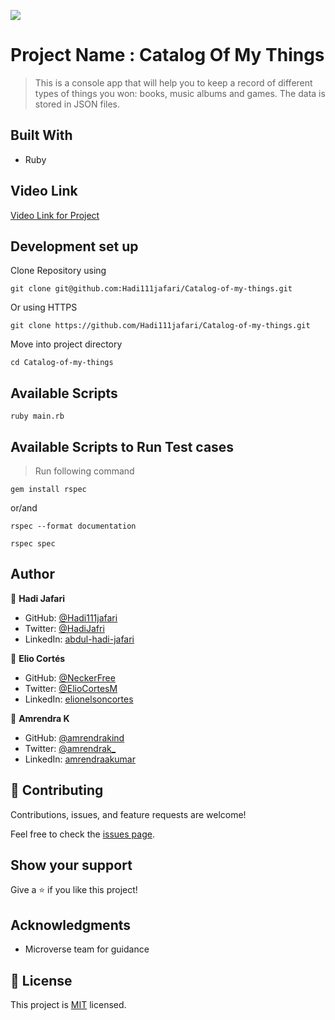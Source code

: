 ![](https://img.shields.io/badge/Microverse-blueviolet)

# Project Name : Catalog Of My Things

> This is a console app that will help you to keep a record of different types of things you won: books, music albums and games. The data is stored in JSON files.

## Built With

- Ruby

## Video Link

[Video Link for Project](https://drive.google.com/file/d/1BTrB2a6VURauMWX87LerCRGh_hJlQqGQ/view?usp=sharing)

## Development set up

Clone Repository using
 ```
 git clone git@github.com:Hadi111jafari/Catalog-of-my-things.git
 ```
Or using HTTPS
 ```
 git clone https://github.com/Hadi111jafari/Catalog-of-my-things.git
 ```

Move into project directory
 ```
 cd Catalog-of-my-things
 ```
## Available Scripts
 ```
 ruby main.rb
 ```
## Available Scripts to Run Test cases

>Run following command

 ```
 gem install rspec
 ```
 or/and
 ```
 rspec --format documentation
 ```
 ```
 rspec spec
 ```

## Author

👤 **Hadi Jafari**

- GitHub: [@Hadi111jafari](https://github.com/Hadi111jafari)
- Twitter: [@HadiJafri](https://twitter.com/HadiJaf62814146)
- LinkedIn: [abdul-hadi-jafari](https://linkedin.com/in/abdul-hadi-jafari)

👤 **Elio Cortés**

- GitHub: [@NeckerFree](https://github.com/NeckerFree)
- Twitter: [@ElioCortesM](https://twitter.com/ElioCortesM)
- LinkedIn: [elionelsoncortes](https://www.linkedin.com/in/elionelsoncortes/)

👤 **Amrendra K**

- GitHub: [@amrendrakind](https://github.com/amrendrakind)
- Twitter: [@amrendrak_](https://twitter.com/amrendrak_)
- LinkedIn: [amrendraakumar](https://linkedin.com/in/amrendraakumar)

## 🤝 Contributing

Contributions, issues, and feature requests are welcome!

Feel free to check the [issues page](https://github.com/amrendrakind/catalog-of-my-things/issues).

## Show your support

Give a ⭐️ if you like this project!

## Acknowledgments

- Microverse team for guidance

## 📝 License

This project is [MIT](./MIT.md) licensed.
